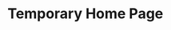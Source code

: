 <!doctype html>
<html lang="en">

<head>
<meta charset='utf-8'>
<title> Home</title>
</head>
<body>
<h1>Temporary Home Page</h1>
</body>
</html>
